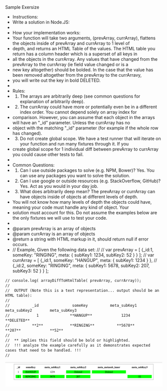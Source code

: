 Sample Exersize

 * Instructions:
 * Write a solution in Node.JS:
 *
 * How your implementation works:
 * Your function will take two arguments, (prevArray, currArray), flattens the objects inside of prevArray and currArray to 1 level of
 * depth, and returns an HTML Table of the values.  The HTML table you return has a column header which is a superset of all keys in 
 * all the objects in the currArray.  Any values that have changed from the prevArray to the currArray (ie field value changed or is a 
 * new key altogether) should be bolded. In the case that the value has been removed altogether from the prevArray to the currArravy, 
 * you will write out the key in bold DELETED.
 * 
 * Rules:
 * 1. The arrays are arbitrarily deep (see common questions for explanation of arbitrarily deep).
 * 2. The currArray could have more or potentially even be in a different index order.  You cannot depend solely on array index for  
 * comparison.  However, you can assume that each object in the arrays will have an "_id" parameter.  Unless the currArray has no  
 * object with the matching "_id" parameter (for example if the whole row has changed).
 * 3. Do not create global scope.  We have a test runner that will iterate on your function and run many fixtures through it.  If you 
 * create global scope for 1 individual diff between prevArray to currArray you could cause other tests to fail.  
 *
 * Common Questions:
 * 1. Can I use outside packages to solve (e.g. NPM, Bower)?  Yes.  You can use any packages you want to solve the solution.  
 * 2. Can I use google or outside resources (e.g. StackOverflow, GitHub)?  Yes.  Act as you would in your day job.
 * 3. What does arbitrarily deep mean? The prevArray or currArray can have objects inside of objects at different levels of depth. 
 *    You will not know how many levels of depth the objects could have, meaning your code must handle any kind of object.  Your 
 *    solution  must account for this.  Do not assume the examples below are the only fixtures we will use to test your code. 
 * 
 * @param prevArray is an array of objects
 * @param currArray is an array of objects
 * @return a string with HTML markup in it, should return null if error occurs.
 *    // Example, Given the following data set:
    //
    // var prevArray = [ {_id:1, someKey: "RINGING", meta: { subKey1: 1234, subKey2: 52 } } ];
    // var currArray = [ {_id:1, someKey: "HANGUP",  meta: { subKey1: 1234 } },
    //     {_id:2, someKey: "RINGING", meta: { subKey1: 5678, subKey2: 207, subKey3: 52 } } ];
    
    // console.log( arrayDiffToHtmlTable( prevArray, currArray));
    //
    //  OUTPUT (Note this is a text representation... output should be an HTML table):
    //
    //          _id               someKey          meta_subKey1        meta_subKey2        meta_subKey3
    //            1              **HANGUP**             1234              **DELETED**
    //          **2**            **RINGING**          **5678**             **207**             **52**
    //
    //  ** implies this field should be bold or highlighted.
    //  !!! analyze the example carefully as it demonstrates expected cases that need to be handled. !!!
    //


![](tenfold_screenshot1.png)
